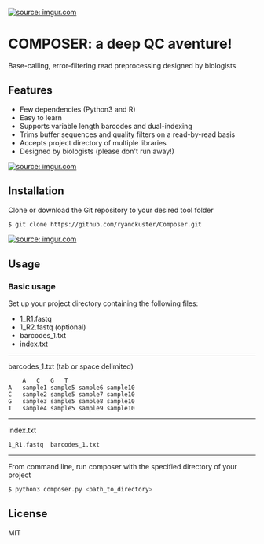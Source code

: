 <a href="https://imgur.com/v88ofuO"><img src="https://i.imgur.com/v88ofuO.png" title="source: imgur.com" /></a>

# COMPOSER: a deep QC aventure!

Base-calling, error-filtering read preprocessing designed by biologists

## Features

- Few dependencies (Python3 and R)
- Easy to learn
- Supports variable length barcodes and dual-indexing
- Trims buffer sequences and quality filters on a read-by-read basis
- Accepts project directory of multiple libraries
- Designed by biologists (please don't run away!)

<a href="https://imgur.com/zajIpq4"><img src="https://i.imgur.com/zajIpq4.png" title="source: imgur.com" /></a>

## Installation

Clone or download the Git repository to your desired tool folder

```bash
$ git clone https://github.com/ryandkuster/Composer.git
```

<a href="https://imgur.com/4PCWSwp"><img src="https://i.imgur.com/4PCWSwp.png" title="source: imgur.com" /></a>

## Usage

### Basic usage

Set up your project directory containing the following files:
- 1_R1.fastq
- 1_R2.fastq (optional)
- barcodes_1.txt
- index.txt

***

barcodes_1.txt (tab or space delimited)
```
	A	C	G	T
A	sample1	sample5	sample6	sample10
C	sample2	sample5	sample7	sample10
G	sample3	sample5	sample8	sample10
T	sample4	sample5	sample9	sample10
```

***

index.txt
```
1_R1.fastq  barcodes_1.txt
```

***

From command line, run composer with the specified directory of your project
```bash
$ python3 composer.py <path_to_directory>
```

## License

MIT
